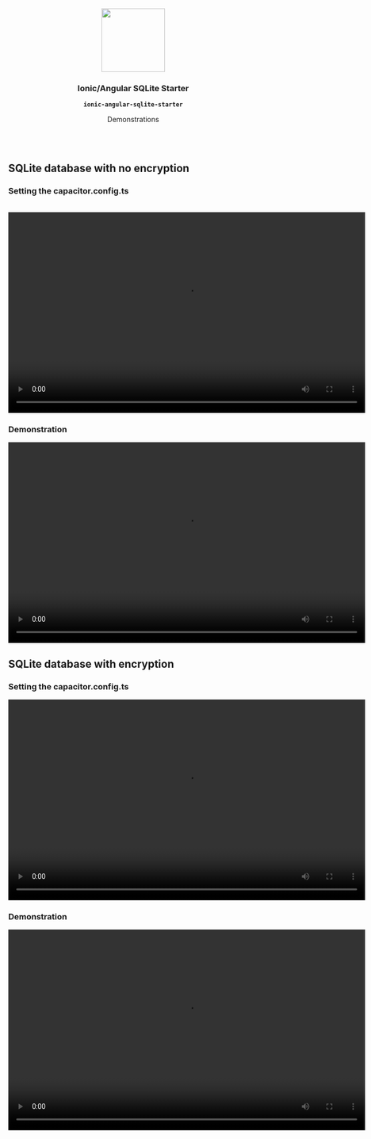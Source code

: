 <p align="center"><br><img src="https://avatars3.githubusercontent.com/u/16580653?v=4" width="128" height="128" /></p>

<h3 align="center">Ionic/Angular SQLite Starter</h3>
<p align="center"><strong><code>ionic-angular-sqlite-starter</code></strong></p>
<p align="center">Demonstrations</p>
<br>

<br>

## SQLite database with no encryption

### Setting the capacitor.config.ts
<p align="center"><br><video width="720" height="405" controls>
  <source src="https://github.com/jepiqueau/ionic-angular-sqlite-starter/raw/main/Documentation/NoEncryption-capacitorconfig.mp4" type="video/mp4">
</video></p>

### Demonstration

<video width="720" height="405" controls>
  <source src="https://github.com/jepiqueau/ionic-angular-sqlite-starter/raw/main/Documentation/NoEncryption-Demo.mp4" type="video/mp4">
</video>

<br>

## SQLite database with  encryption

### Setting the capacitor.config.ts
<video width="720" height="405" controls>
  <source src="https://github.com/jepiqueau/ionic-angular-sqlite-starter/raw/main/Documentation/Encryption-capacitorconfig.mp4" type="video/mp4">
</video>

### Demonstration
<video width="720" height="405" controls>
  <source src="https://github.com/jepiqueau/ionic-angular-sqlite-starter/raw/main/Documentation/Encryption-Demo.mp4" type="video/mp4">
</video>


